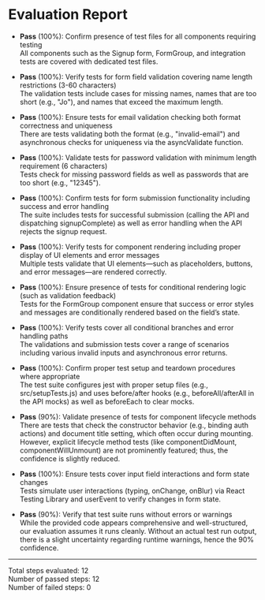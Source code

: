 # Evaluation Report

- **Pass** (100%): Confirm presence of test files for all components requiring testing  
  All components such as the Signup form, FormGroup, and integration tests are covered with dedicated test files.

- **Pass** (100%): Verify tests for form field validation covering name length restrictions (3-60 characters)  
  The validation tests include cases for missing names, names that are too short (e.g., "Jo"), and names that exceed the maximum length.

- **Pass** (100%): Ensure tests for email validation checking both format correctness and uniqueness  
  There are tests validating both the format (e.g., "invalid-email") and asynchronous checks for uniqueness via the asyncValidate function.

- **Pass** (100%): Validate tests for password validation with minimum length requirement (6 characters)  
  Tests check for missing password fields as well as passwords that are too short (e.g., "12345").

- **Pass** (100%): Confirm tests for form submission functionality including success and error handling  
  The suite includes tests for successful submission (calling the API and dispatching signupComplete) as well as error handling when the API rejects the signup request.

- **Pass** (100%): Verify tests for component rendering including proper display of UI elements and error messages  
  Multiple tests validate that UI elements—such as placeholders, buttons, and error messages—are rendered correctly.

- **Pass** (100%): Ensure presence of tests for conditional rendering logic (such as validation feedback)  
  Tests for the FormGroup component ensure that success or error styles and messages are conditionally rendered based on the field’s state.

- **Pass** (100%): Verify tests cover all conditional branches and error handling paths  
  The validations and submission tests cover a range of scenarios including various invalid inputs and asynchronous error returns.

- **Pass** (100%): Confirm proper test setup and teardown procedures where appropriate  
  The test suite configures jest with proper setup files (e.g., src/setupTests.js) and uses before/after hooks (e.g., beforeAll/afterAll in the API mocks) as well as beforeEach to clear mocks.

- **Pass** (90%): Validate presence of tests for component lifecycle methods  
  There are tests that check the constructor behavior (e.g., binding auth actions) and document title setting, which often occur during mounting. However, explicit lifecycle method tests (like componentDidMount, componentWillUnmount) are not prominently featured; thus, the confidence is slightly reduced.

- **Pass** (100%): Ensure tests cover input field interactions and form state changes  
  Tests simulate user interactions (typing, onChange, onBlur) via React Testing Library and userEvent to verify changes in form state.

- **Pass** (90%): Verify that test suite runs without errors or warnings  
  While the provided code appears comprehensive and well-structured, our evaluation assumes it runs cleanly. Without an actual test run output, there is a slight uncertainty regarding runtime warnings, hence the 90% confidence.

---

Total steps evaluated: 12  
Number of passed steps: 12  
Number of failed steps: 0